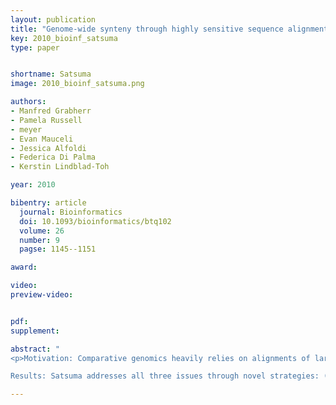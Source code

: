 ```yaml
---
layout: publication
title: "Genome-wide synteny through highly sensitive sequence alignment: Satsuma."
key: 2010_bioinf_satsuma
type: paper


shortname: Satsuma
image: 2010_bioinf_satsuma.png

authors:
- Manfred Grabherr
- Pamela Russell
- meyer
- Evan Mauceli
- Jessica Alfoldi
- Federica Di Palma
- Kerstin Lindblad-Toh

year: 2010

bibentry: article
  journal: Bioinformatics
  doi: 10.1093/bioinformatics/btq102
  volume: 26
  number: 9
  pagse: 1145--1151

award: 

video: 
preview-video:


pdf: 
supplement:

abstract: "
<p>Motivation: Comparative genomics heavily relies on alignments of large and often complex DNA sequences. From an engineering perspective, the problem here is to provide maximum sensitivity (to find all there is to find), specificity (to only find real homology) and speed (to accommodate the billions of base pairs of vertebrate genomes).

Results: Satsuma addresses all three issues through novel strategies: (i) cross-correlation, implemented via fast Fourier transform; (ii) a match scoring scheme that eliminates almost all false hits; and (iii) an asynchronous ‘battleship’-like search that allows for aligning two entire fish genomes (470 and 217 Mb) in 120 CPU hours using 15 processors on a single machine.</p>"

---
```


